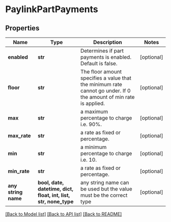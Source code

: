 # PaylinkPartPayments


## Properties
Name | Type | Description | Notes
------------ | ------------- | ------------- | -------------
**enabled** | **str** | Determines if part payments is enabled. Default is false. | [optional] 
**floor** | **str** | The floor amount specifies a value that the minimum rate cannot go under. If 0 the amount of min rate is applied. | [optional] 
**max** | **str** | a maximum percentage to charge i.e. 90%. | [optional] 
**max_rate** | **str** | a rate as fixed or percentage. | [optional] 
**min** | **str** | a minimum percentage to charge i.e. 10. | [optional] 
**min_rate** | **str** | a rate as fixed or percentage. | [optional] 
**any string name** | **bool, date, datetime, dict, float, int, list, str, none_type** | any string name can be used but the value must be the correct type | [optional]

[[Back to Model list]](../README.md#documentation-for-models) [[Back to API list]](../README.md#documentation-for-api-endpoints) [[Back to README]](../README.md)


